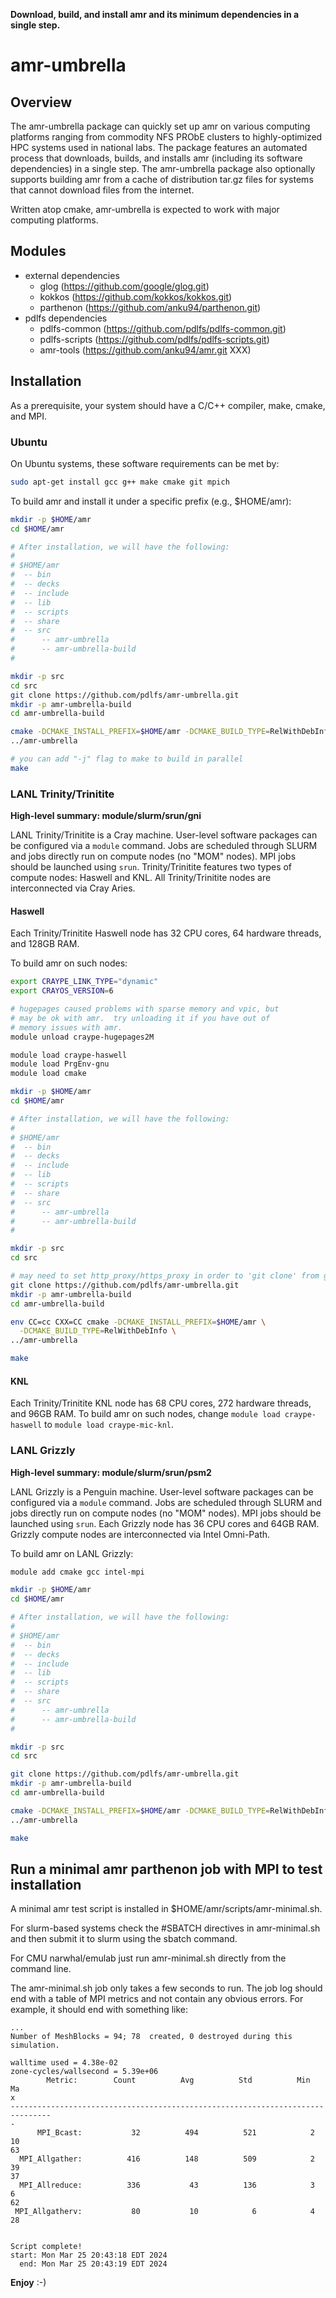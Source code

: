 **Download, build, and install amr and its minimum dependencies in a single step.**

amr-umbrella
============

## Overview

The amr-umbrella package can quickly set up amr on various computing platforms ranging from commodity NFS PRObE clusters to highly-optimized HPC systems used in national labs. The package features an automated process that downloads, builds, and installs amr (including its software dependencies) in a single step.  The amr-umbrella package also optionally supports building amr from a cache of distribution tar.gz files for systems that cannot download files from the internet.

Written atop cmake, amr-umbrella is expected to work with major computing platforms. 

## Modules

* external dependencies
  * glog (https://github.com/google/glog.git)
  * kokkos (https://github.com/kokkos/kokkos.git)
  * parthenon (https://github.com/anku94/parthenon.git)
* pdlfs dependencies
  * pdlfs-common (https://github.com/pdlfs/pdlfs-common.git)
  * pdlfs-scripts (https://github.com/pdlfs/pdlfs-scripts.git)
  * amr-tools (https://github.com/anku94/amr.git XXX)

## Installation

As a prerequisite, your system should have a C/C++ compiler, make, cmake, and MPI.

### Ubuntu

On Ubuntu systems, these software requirements can be met by:

```bash
sudo apt-get install gcc g++ make cmake git mpich
```

To build amr and install it under a specific prefix (e.g., $HOME/amr):

```bash
mkdir -p $HOME/amr
cd $HOME/amr

# After installation, we will have the following:
#
# $HOME/amr
#  -- bin
#  -- decks
#  -- include
#  -- lib
#  -- scripts
#  -- share
#  -- src
#      -- amr-umbrella
#      -- amr-umbrella-build
#

mkdir -p src
cd src
git clone https://github.com/pdlfs/amr-umbrella.git
mkdir -p amr-umbrella-build
cd amr-umbrella-build

cmake -DCMAKE_INSTALL_PREFIX=$HOME/amr -DCMAKE_BUILD_TYPE=RelWithDebInfo \
../amr-umbrella

# you can add "-j" flag to make to build in parallel
make
```

### LANL Trinity/Trinitite

**High-level summary: module/slurm/srun/gni**

LANL Trinity/Trinitite is a Cray machine. User-level software packages can be configured via a `module` command. Jobs are scheduled through SLURM and jobs directly run on compute nodes (no "MOM" nodes). MPI jobs should be launched using `srun`. Trinity/Trinitite features two types of compute nodes: Haswell and KNL. All Trinity/Trinitite nodes are interconnected via Cray Aries. 

#### Haswell

Each Trinity/Trinitite Haswell node has 32 CPU cores, 64 hardware threads, and 128GB RAM.

To build amr on such nodes:

```bash
export CRAYPE_LINK_TYPE="dynamic"
export CRAYOS_VERSION=6

# hugepages caused problems with sparse memory and vpic, but
# may be ok with amr.  try unloading it if you have out of
# memory issues with amr.
module unload craype-hugepages2M

module load craype-haswell
module load PrgEnv-gnu
module load cmake

mkdir -p $HOME/amr
cd $HOME/amr

# After installation, we will have the following:
#
# $HOME/amr
#  -- bin
#  -- decks
#  -- include
#  -- lib
#  -- scripts
#  -- share
#  -- src
#      -- amr-umbrella
#      -- amr-umbrella-build
#

mkdir -p src
cd src

# may need to set http_proxy/https_proxy in order to 'git clone' from github
git clone https://github.com/pdlfs/amr-umbrella.git
mkdir -p amr-umbrella-build
cd amr-umbrella-build

env CC=cc CXX=CC cmake -DCMAKE_INSTALL_PREFIX=$HOME/amr \
  -DCMAKE_BUILD_TYPE=RelWithDebInfo \
../amr-umbrella

make

```

#### KNL

Each Trinity/Trinitite KNL node has 68 CPU cores, 272 hardware threads, and 96GB RAM. To build amr on such nodes, change `module load craype-haswell` to `module load craype-mic-knl`.

### LANL Grizzly

**High-level summary: module/slurm/srun/psm2**

LANL Grizzly is a Penguin machine. User-level software packages can be configured via a `module` command. Jobs are scheduled through SLURM and jobs directly run on compute nodes (no "MOM" nodes). MPI jobs should be launched using `srun`. Each Grizzly node has 36 CPU cores and 64GB RAM. Grizzly compute nodes are interconnected via Intel Omni-Path.

To build amr on LANL Grizzly:

```bash
module add cmake gcc intel-mpi

mkdir -p $HOME/amr
cd $HOME/amr

# After installation, we will have the following:
#
# $HOME/amr
#  -- bin
#  -- decks
#  -- include
#  -- lib
#  -- scripts
#  -- share
#  -- src
#      -- amr-umbrella
#      -- amr-umbrella-build
#

mkdir -p src
cd src

git clone https://github.com/pdlfs/amr-umbrella.git
mkdir -p amr-umbrella-build
cd amr-umbrella-build

cmake -DCMAKE_INSTALL_PREFIX=$HOME/amr -DCMAKE_BUILD_TYPE=RelWithDebInfo \
../amr-umbrella

make
```

## Run a minimal amr parthenon job with MPI to test installation

A minimal amr test script is installed in $HOME/amr/scripts/amr-minimal.sh.

For slurm-based systems check the #SBATCH directives in amr-minimal.sh and then submit it to slurm using the sbatch command.

For CMU narwhal/emulab just run amr-minimal.sh directly from the command line.

The amr-minimal.sh job only takes a few seconds to run.  The job log should end with a table of MPI metrics and not contain any obvious errors.  For example, it should end with something like:
```
...
Number of MeshBlocks = 94; 78  created, 0 destroyed during this simulation.

walltime used = 4.38e-02
zone-cycles/wallsecond = 5.39e+06
        Metric:        Count          Avg          Std          Min          Ma
x
-------------------------------------------------------------------------------
-
      MPI_Bcast:           32          494          521            2         10
63
  MPI_Allgather:          416          148          509            2         39
37
  MPI_Allreduce:          336           43          136            3          6
62
 MPI_Allgatherv:           80           10            6            4           
28


Script complete!
start: Mon Mar 25 20:43:18 EDT 2024
  end: Mon Mar 25 20:43:19 EDT 2024
```

**Enjoy** :-)
